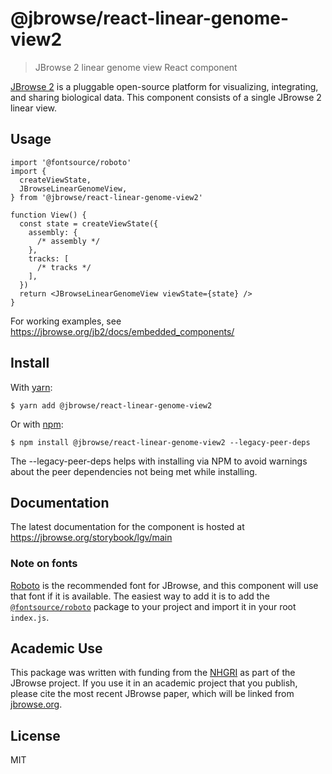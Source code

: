 # @jbrowse/react-linear-genome-view2

> JBrowse 2 linear genome view React component

[JBrowse 2](https://jbrowse.org/jb2/) is a pluggable open-source platform for
visualizing, integrating, and sharing biological data. This component consists
of a single JBrowse 2 linear view.

## Usage

```tsx
import '@fontsource/roboto'
import {
  createViewState,
  JBrowseLinearGenomeView,
} from '@jbrowse/react-linear-genome-view2'

function View() {
  const state = createViewState({
    assembly: {
      /* assembly */
    },
    tracks: [
      /* tracks */
    ],
  })
  return <JBrowseLinearGenomeView viewState={state} />
}
```

For working examples, see https://jbrowse.org/jb2/docs/embedded_components/

## Install

With [yarn](https://yarnpkg.com/):

```
$ yarn add @jbrowse/react-linear-genome-view2
```

Or with [npm](https://npmjs.org/):

```
$ npm install @jbrowse/react-linear-genome-view2 --legacy-peer-deps
```

The --legacy-peer-deps helps with installing via NPM to avoid warnings about the
peer dependencies not being met while installing.

## Documentation

The latest documentation for the component is hosted at
https://jbrowse.org/storybook/lgv/main

### Note on fonts

[Roboto](https://fonts.google.com/specimen/Roboto) is the recommended font for
JBrowse, and this component will use that font if it is available. The easiest
way to add it is to add the
[`@fontsource/roboto`](https://www.npmjs.com/package/@fontsource/roboto) package
to your project and import it in your root `index.js`.

## Academic Use

This package was written with funding from the [NHGRI](https://genome.gov/) as
part of the JBrowse project. If you use it in an academic project that you
publish, please cite the most recent JBrowse paper, which will be linked from
[jbrowse.org](https://jbrowse.org/).

## License

MIT
